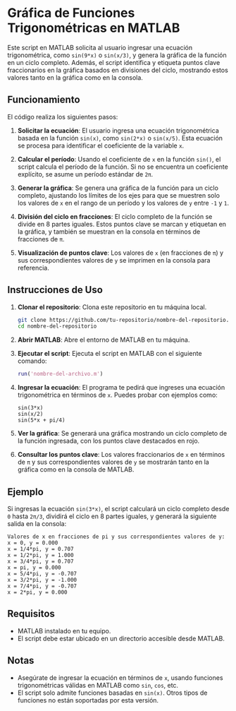 # Gráfica de Funciones Trigonométricas en MATLAB

Este script en MATLAB solicita al usuario ingresar una ecuación trigonométrica, como `sin(9*x)` o `sin(x/3)`, y genera la gráfica de la función en un ciclo completo. Además, el script identifica y etiqueta puntos clave fraccionarios en la gráfica basados en divisiones del ciclo, mostrando estos valores tanto en la gráfica como en la consola.

## Funcionamiento

El código realiza los siguientes pasos:

1. **Solicitar la ecuación**: El usuario ingresa una ecuación trigonométrica basada en la función `sin(x)`, como `sin(2*x)` o `sin(x/5)`. Esta ecuación se procesa para identificar el coeficiente de la variable `x`.
   
2. **Calcular el período**: Usando el coeficiente de `x` en la función `sin()`, el script calcula el período de la función. Si no se encuentra un coeficiente explícito, se asume un período estándar de `2π`.

3. **Generar la gráfica**: Se genera una gráfica de la función para un ciclo completo, ajustando los límites de los ejes para que se muestren solo los valores de `x` en el rango de un período y los valores de `y` entre `-1` y `1`.

4. **División del ciclo en fracciones**: El ciclo completo de la función se divide en 8 partes iguales. Estos puntos clave se marcan y etiquetan en la gráfica, y también se muestran en la consola en términos de fracciones de `π`.

5. **Visualización de puntos clave**: Los valores de `x` (en fracciones de `π`) y sus correspondientes valores de `y` se imprimen en la consola para referencia.

## Instrucciones de Uso

1. **Clonar el repositorio**: Clona este repositorio en tu máquina local.

   ```bash
   git clone https://github.com/tu-repositorio/nombre-del-repositorio.git
   cd nombre-del-repositorio
   ```

2. **Abrir MATLAB**: Abre el entorno de MATLAB en tu máquina.

3. **Ejecutar el script**: Ejecuta el script en MATLAB con el siguiente comando:

   ```matlab
   run('nombre-del-archivo.m')
   ```

4. **Ingresar la ecuación**: El programa te pedirá que ingreses una ecuación trigonométrica en términos de `x`. Puedes probar con ejemplos como:

   ```text
   sin(3*x)
   sin(x/2)
   sin(5*x + pi/4)
   ```

5. **Ver la gráfica**: Se generará una gráfica mostrando un ciclo completo de la función ingresada, con los puntos clave destacados en rojo.

6. **Consultar los puntos clave**: Los valores fraccionarios de `x` en términos de `π` y sus correspondientes valores de `y` se mostrarán tanto en la gráfica como en la consola de MATLAB.

## Ejemplo

Si ingresas la ecuación `sin(3*x)`, el script calculará un ciclo completo desde `0` hasta `2π/3`, dividirá el ciclo en 8 partes iguales, y generará la siguiente salida en la consola:

```text
Valores de x en fracciones de pi y sus correspondientes valores de y:
x = 0, y = 0.000
x = 1/4*pi, y = 0.707
x = 1/2*pi, y = 1.000
x = 3/4*pi, y = 0.707
x = pi, y = 0.000
x = 5/4*pi, y = -0.707
x = 3/2*pi, y = -1.000
x = 7/4*pi, y = -0.707
x = 2*pi, y = 0.000
```

## Requisitos

- MATLAB instalado en tu equipo.
- El script debe estar ubicado en un directorio accesible desde MATLAB.

## Notas

- Asegúrate de ingresar la ecuación en términos de `x`, usando funciones trigonométricas válidas en MATLAB como `sin`, `cos`, etc.
- El script solo admite funciones basadas en `sin(x)`. Otros tipos de funciones no están soportadas por esta versión.
